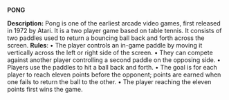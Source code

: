 **PONG**

**Description:**
Pong is one of the earliest arcade video games, first released in 1972 by Atari.
It is a two player game based on table tennis. It consists of two paddles used to
return a bouncing ball back and forth across the screen.
**Rules**:
• The player controls an in-game paddle by moving it vertically across the
left or right side of the screen.
• They can compete against another player controlling a second paddle on
the opposing side.
• Players use the paddles to hit a ball back and forth.
• The goal is for each player to reach eleven points before the opponent;
points are earned when one fails to return the ball to the other.
• The player reaching the eleven points first wins the game.
